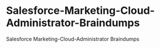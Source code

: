 # Salesforce-Marketing-Cloud-Administrator-Braindumps
Salesforce Marketing-Cloud-Administrator Braindumps
